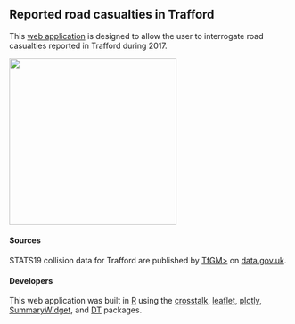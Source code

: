 ## Reported road casualties in Trafford
This <a href="https://www.trafforddatalab.io/maps/road_casualties/index.html" target="_blank">web application</a> is designed to allow the user to interrogate road casualties reported in Trafford during 2017.

<img src="https://github.com/traffordDataLab/maps/raw/master/road_casualties/screenshot.png" width="300">

#### Sources
STATS19 collision data for Trafford are published by <a href="https://www.tfgm.com/" target="_blank">TfGM></a> on <a href="https://data.gov.uk/dataset/cb7ae6f0-4be6-4935-9277-47e5ce24a11f/road-safety-data" target="_blank">data.gov.uk</a>.

#### Developers   
This web application was built in <a href="https://cran.r-project.org/" target="_blank">R</a> using the <a href="https://cran.r-project.org/web/packages/crosstalk/index.html" target="_blank">crosstalk</a>, <a href="https://cran.r-project.org/web/packages/leaflet/index.html" target="_blank">leaflet</a>, <a href="https://cran.r-project.org/web/packages/plotly/index.html" target="_blank">plotly</a>, <a href="https://kent37.github.io/summarywidget/" target="_blank">SummaryWidget</a>, and <a href="https://cran.r-project.org/web/packages/DT/index.html" target="_blank">DT</a> packages.
